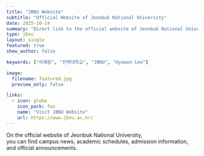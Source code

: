 ```yaml
---
title: "JBNU Website"
subtitle: "Official Website of Jeonbuk National University"
date: 2025-10-14
summary: "Direct link to the official website of Jeonbuk National University"
type: jbnu
layout: single
featured: true
show_author: false

keywords: ["이혜원", "전북대학교", "JBNU", "Hyewon Lee"]

image:
  filename: featured.jpg
  preview_only: false

links:
  - icon: globe
    icon_pack: fas
    name: "Visit JBNU Website"
    url: https://www.jbnu.ac.kr/
---
```

On the official website of Jeonbuk National University,  
you can find campus news, academic schedules, admission information, and official announcements.
